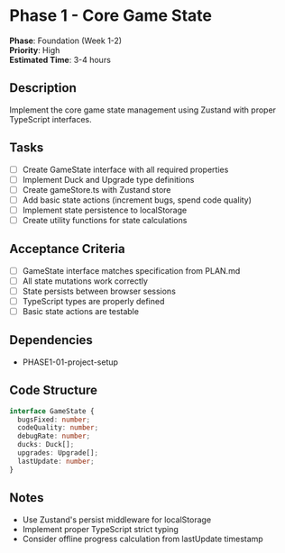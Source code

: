 # Phase 1 - Core Game State

**Phase**: Foundation (Week 1-2)  
**Priority**: High  
**Estimated Time**: 3-4 hours  

## Description
Implement the core game state management using Zustand with proper TypeScript interfaces.

## Tasks
- [ ] Create GameState interface with all required properties
- [ ] Implement Duck and Upgrade type definitions
- [ ] Create gameStore.ts with Zustand store
- [ ] Add basic state actions (increment bugs, spend code quality)
- [ ] Implement state persistence to localStorage
- [ ] Create utility functions for state calculations

## Acceptance Criteria
- [ ] GameState interface matches specification from PLAN.md
- [ ] All state mutations work correctly
- [ ] State persists between browser sessions
- [ ] TypeScript types are properly defined
- [ ] Basic state actions are testable

## Dependencies
- PHASE1-01-project-setup

## Code Structure
```typescript
interface GameState {
  bugsFixed: number;
  codeQuality: number;
  debugRate: number;
  ducks: Duck[];
  upgrades: Upgrade[];
  lastUpdate: number;
}
```

## Notes
- Use Zustand's persist middleware for localStorage
- Implement proper TypeScript strict typing
- Consider offline progress calculation from lastUpdate timestamp